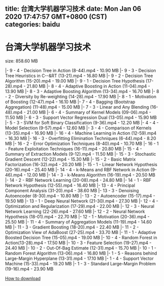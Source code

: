 
title: 台湾大学机器学习技术
date: Mon Jan 06 2020 17:47:57 GMT+0800 (CST)    
categories: baidu
---

# 台湾大学机器学习技术
size: 858.60 MB
 
 
|- 9 - 4 - Decision Tree in Action (8-44).mp4 - 10.90 MB
|- 9 - 3 - Decision Tree Heuristics in C--&RT (13-21).mp4 - 16.80 MB
|- 9 - 2 - Decision Tree Algorithm (15-20).mp4 - 19.00 MB
|- 9 - 1 - Decision Tree Hypothesis (17-28).mp4 - 21.80 MB
|- 8 - 4 - Adaptive Boosting in Action (11-04).mp4 - 13.90 MB
|- 8 - 3 - Adaptive Boosting Algorithm (13-34).mp4 - 16.70 MB
|- 8 - 2 - Diversity by Re-weighting (14-28).mp4 - 17.90 MB
|- 8 - 1 - Motivation of Boosting (12-47).mp4 - 16.10 MB
|- 7 - 4 - Bagging (Bootstrap Aggregation) (11-48).mp4 - 15.00 MB
|- 7 - 3 - Linear and Any Blending (16-48).mp4 - 21.00 MB
|- 6 - 4 - Summary of Kernel Models (09-06).mp4 - 11.50 MB
|- 6 - 3 - Support Vector Regression Dual (13-05).mp4 - 15.90 MB
|- 5 - 3 - SVM for Soft Binary Classification (9-36).mp4 - 12.20 MB
|- 4 - 4 - Model Selection (9-57).mp4 - 12.60 MB
|- 3 - 4 - Comparison of Kernels (13-35).mp4 - 16.90 MB
|- 16 - 4 - Machine Learning in Action (12-59).mp4 - 16.30 MB
|- 16 - 3 - Overfitting Elimination Techniques (6-44).mp4 - 8.20 MB
|- 16 - 2 - Error Optimization Techniques (8-40).mp4 - 10.70 MB
|- 16 - 1 - Feature Exploitation Techniques (16-11).mp4 - 20.80 MB
|- 15 - 4 - Summary of Extraction Models (9-12).mp4 - 11.50 MB
|- 15 - 3 - Stochastic Gradient Descent (12-22).mp4 - 15.30 MB
|- 15 - 2 - Basic Matrix Factorization (16-32).mp4 - 20.20 MB
|- 15 - 1 - Linear Network Hypothesis (20-16).mp4 - 25.40 MB
|- 14 - 4 - k-Means and RBF Network in Action (9-46).mp4 - 12.00 MB
|- 14 - 3 - k-Means Algorithm (16-19).mp4 - 20.50 MB
|- 14 - 2 - RBF Network Learning (20-08).mp4 - 24.80 MB
|- 14 - 1 - RBF Network Hypothesis (12-55).mp4 - 16.40 MB
|- 13 - 4 - Principal Component Analysis (31-20).mp4 - 38.60 MB
|- 13 - 3 - Denoising Autoencoder (8-30).mp4 - 10.80 MB
|- 13 - 2 - Autoencoder (15-17).mp4 - 19.50 MB
|- 13 - 1 - Deep Neural Network (21-30).mp4 - 27.30 MB
|- 12 - 4 - Optimization and Regularization (17-29).mp4 - 22.00 MB
|- 12 - 3 - Neural Network Learning (22-26).mp4 - 27.60 MB
|- 12 - 2 - Neural Network Hypothesis (18-01).mp4 - 22.70 MB
|- 12 - 1 - Motivation (20-36).mp4 - 25.50 MB
|- 11 - 4 - Summary of Aggregation Models (11-19).mp4 - 14.60 MB
|- 11 - 3 - Gradient Boosting (18-20).mp4 - 22.40 MB
|- 11 - 2 - Optimization View of AdaBoost (27-25).mp4 - 33.70 MB
|- 11 - 1 - Adaptive Boosted Decision Tree (15-05).mp4 - 19.00 MB
|- 10 - 4 - Random Forest in Action(13-28).mp4 - 17.50 MB
|- 10 - 3 - Feature Selection (19-27).mp4 - 24.40 MB
|- 10 - 2 - Out-Of-Bag Estimate (12-31).mp4 - 15.70 MB
|- 10 - 1 - Random Forest Algorithm (13-06).mp4 - 16.80 MB
|- 1 - 5 - Reasons behind Large-Margin Hyperplane (13-31).mp4 - 17.10 MB
|- 1 - 4 - Support Vector Machine (15-33).mp4 - 19.20 MB
|- 1 - 3 - Standard Large-Margin Problem (19-16).mp4 - 23.90 MB

[How to download](https://bpcam.bemobtrk.com/go/2ceec3aa-1ca2-46d6-b9ff-aaa5c184517c?jno=3609)
